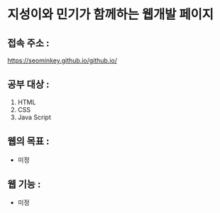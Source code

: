 # 지성이와 민기가 함께하는 웹개발 페이지

## 접속 주소 :
https://seominkey.github.io/github.io/

## 공부 대상 :
1. HTML
2. CSS
3. Java Script 

## 웹의 목표 : 
- 미정 


## 웹 기능 :
- 미정



